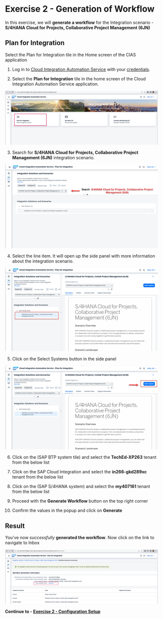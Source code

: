 # Exercise 2 - Generation of Workflow
In this exercise, we will __generate a workflow__ for the Integration scenario - __S/4HANA Cloud for Projects, Collaborative Project Management (6JN)__

## Plan for Integration

Select the Plan for Integration tile in the Home screen of the CIAS application


1. Log in to [Cloud Integration Automation Service](https://cias-teched-b7x9jgv5.cias-preprod.cfapps.eu10.hana.ondemand.com/) with your [credentials](https://github.com/SAP-samples/teched2023-IN266#access-information).

2. Select the __Plan for Integration__ tile in the home screen of the Cloud Integration Automation Service application.
   
![scenario selection](/exercises/ex2/images/overview.png)


3. Search for **S/4HANA Cloud for Projects, Collaborative Project Management (6JN)** integration scenario.

![scenario selection](/exercises/ex2/images/search.png)


4. Select the line item. It will open up the side panel with more information about the integration scenario.

![scenario selection](/exercises/ex2/images/select.png)


5. Click on the Select Systems button in the side panel
   
![system selection](/exercises/ex2/images/select_system.png)


6. Click on the (SAP BTP system tile) and select the **TechEd-XP263** tenant from the below list
  
7. Click on the SAP Cloud Integration and select the **in266-gkd289xc** tenant from the below list
8. Click on the (SAP S/4HANA system) and select the **my407161** tenant from the below list

9.  Proceed with the **Generate Workflow** button on the top right corner
10. Confirm the values in the popup and click on **Generate**



## Result

You've now _successfully_ **generated the workflow**. Now click on the link to navigate to Inbox

![workflow summary](/exercises/ex2/images/GenerateSummary.png)





**Continue to - [Exercise 2 - Configuration Setup](../ex3/README.md)**

